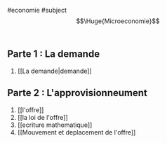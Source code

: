 #economie #subject 
<br/>
 $$\Huge{Microeconomie}$$
 <br/>
##  Parte 1 :  La demande 
 1. [[La demande|demande]]
## Parte 2 : L'approvisionneument
1. [[l'offre]] 
2. [[la loi de l'offre]] 
3. [[ecriture mathematique]]
4. [[Mouvement et deplacement de l'offre]]  